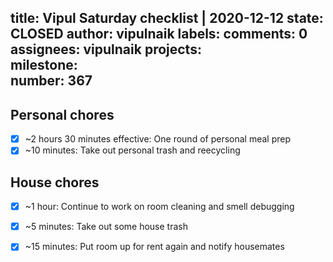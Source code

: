 title:	Vipul Saturday checklist | 2020-12-12
state:	CLOSED
author:	vipulnaik
labels:	
comments:	0
assignees:	vipulnaik
projects:	
milestone:	
number:	367
--
## Personal chores

- [x] ~2 hours 30 minutes effective: One round of personal meal prep
- [x] ~10 minutes: Take out personal trash and reecycling

## House chores

- [x] ~1 hour: Continue to work on room cleaning and smell debugging
- [x] ~5 minutes: Take out some house trash
- [x] ~15 minutes: Put room up for rent again and notify housemates

